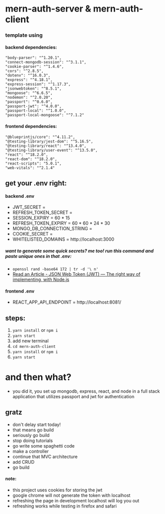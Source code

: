 # mern-auth-server & mern-auth-client
### template using
#### backend dependencies:
    "body-parser": "^1.20.1",
    "connect-mongodb-session": "^3.1.1",
    "cookie-parser": "^1.4.6",
    "cors": "^2.8.5",
    "dotenv": "^16.0.3",
    "express": "^4.18.1",
    "express-session": "^1.17.3",
    "jsonwebtoken": "^8.5.1",
    "mongoose": "^6.6.5",
    "nodemon": "^2.0.20",
    "passport": "^0.6.0",
    "passport-jwt": "^4.0.0",
    "passport-local": "^1.0.0",
    "passport-local-mongoose": "^7.1.2"

#### frontend dependencies:
    "@blueprintjs/core": "^4.11.2",
    "@testing-library/jest-dom": "^5.16.5",
    "@testing-library/react": "^13.4.0",
    "@testing-library/user-event": "^13.5.0",
    "react": "^18.2.0",
    "react-dom": "^18.2.0",
    "react-scripts": "5.0.1",
    "web-vitals": "^2.1.4"

## get your .env right:
#### backend .env
* JWT_SECRET = 
* REFRESH_TOKEN_SECRET = 
* SESSION_EXPIRY = 60 * 15
* REFRESH_TOKEN_EXPIRY = 60 * 60 * 24 * 30
* MONGO_DB_CONNECTION_STRING =
* COOKIE_SECRET = 
* WHITELISTED_DOMAINS = http://localhost:3000

##### want to generate some quick secrets? me too! run this command and paste unique ones in that .env:
- `openssl rand -base64 172 | tr -d '\ n'`
- [Read an Article - JSON Web Token (JWT) — The right way of implementing, with Node.js](https://siddharthac6.medium.com/json-web-token-jwt-the-right-way-of-implementing-with-node-js-65b8915d550e)

#### frontend .env
* REACT_APP_API_ENDPOINT = http://localhost:8081/

## steps:
1. ```yarn install``` or ```npm i``` 
2. ```yarn start```
3. add new terminal
4. ```cd mern-auth-client```
5. ```yarn install``` or ```npm i``` 
6. ```yarn start```

# and then what?
* you did it, you set up mongodb, express, react, and node in a full stack application that utilizes passport and jwt for authentication
## gratz
* don't delay start today!
* that means go build
* seriously go build
* stop doing tutorials
* go write some spaghetti code
* make a controller
* continue that MVC architecture
* add CRUD
* go build

#### note:
* this project uses cookies for storing the jwt
* google chrome will not generate the token with localhost
* refreshing the page in development localhost will log you out
* refreshing works while testing in firefox and safari
